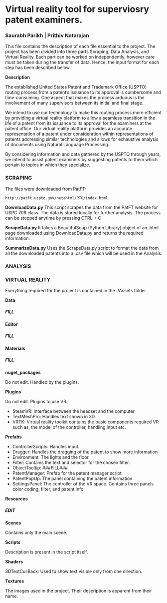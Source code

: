 # Virtual reality tool for superviosry patent examiners.
### Saurabh Parikh | Prithiv Natarajan

This file contains the description of each file essential to the project.
The project has been divided into three parts Scraping, Data Analysis,
and Virtual Reality. Each part can be worked on independently, however
care must be taken during the transfer of data. Hence, the input format
for each step has been described below.

**Description**

The established United States Patent and Trademark Office (USPTO) routing 
process from a patent’s issuance to its approval is cumbersome and 
time-consuming. One aspect that makes the process arduous is the involvement
of many supervisors between its initial and final stage. 

We intend to use our technology to make this routing process more efficient
by providing a virtual reality platform to allow a seamless transition in 
the life of a patent from its issuance to its approval for the examiners at
the patent office. Our virtual reality platform provides an accurate
representation of a patent under consideration within representations of
patents addressing similar technologies and allows for exhaustive analysis
of documents using Natural Language Processing.

By considering information and data gathered by the USPTO through years, 
we intend to assist patent examiners by suggesting patents to them which
pertain to topics in which they specialize.

### SCRAPING

The files were downloaded from PatFT:
	
	http://patft.uspto.gov/netahtml/PTO/index.html

**DownloadData.py**
	This script scrapes the data from the PatFT website for USPC 706
	class. The data is stored locally for further analysis.
	The process can be stopped anytime by pressing CTRL + C

**ScrapeData.py**
	It takes a BeautifulSoup (Python Library) object of an .html page
	downloaded using DownloadData.py and returns the required information.

**SummarizeData.py**
	Uses the ScrapeData.py script to format the data from all the 
	downloaded patents into a .csv file which will be used in the Analysis.

### ANALYSIS

### VIRTUAL REALITY

Everything required for the project is contained in the ./Assets folder

**Data**
##### *FILL*

**Editor**
##### *FILL*

**Materials**
##### *FILL*

**nuget_packages**

Do not edit. Handled by the plugins.

**Plugins**

Do not edit. Plugins to use VR.
* SteamVR: Interface between the headset and the computer
* TextMeshPro: Handles text shown in 3D.
* VRTK: Virtual reality toolkit contains the basic components required
  VR such as, the model of the controller, handling input etc.

**Prefabs**
* ControllerScripts: Handles input.
* Dragger: Handles the dragging of the patent to show more information
* Environment: The lights and the floor.
* Filter: Contains the text and selector for the chosen filter.
* ObjectTooltip: ###FILL###
* PatentManager: Prefab for the patent manager script
* PatentPopUp: The panel containing the patent information
* SettingsPanel: The controller of the VR space. Contains three panels
  color coding, filter, and patent info

**Resources**
##### *EDIT*

**Scenes**

Contains only the main scene.

**Scripts**

Description is present in the script itself.

**Shaders**

3DTextCullBack: Used to show text visible only from one direction.

**Textures**

The images used in the project. Their description is apparent from
their name.


